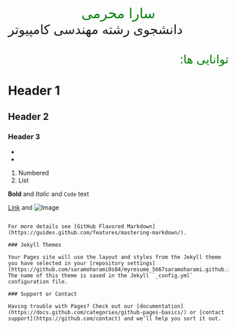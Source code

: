 <html>
 <head>
   <meta charset="UTF-8" />
  <style>
   div{
   font-size:22pt;
   }
  </style>
  </head>
  <body>
    <div style="color:green;text-align:center;font-size:24pt;decoration:bolder;font-family:Arial">
      سارا محرمی
    </div>
   <div>
    دانشجوی رشته مهندسی کامپیوتر
   </div>
   <br />
   <br />
   <div style="direction:rtl;color:green;font-size:20pt;text-decoration:bolder">
    توانایی ها:
   </div>
  </body>
</html>

# Header 1
## Header 2
### Header 3

- 
- 
1. Numbered
2. List

**Bold** and _Italic_ and `Code` text

[Link](url) and ![Image](src)
```

For more details see [GitHub Flavored Markdown](https://guides.github.com/features/mastering-markdown/).

### Jekyll Themes

Your Pages site will use the layout and styles from the Jekyll theme you have selected in your [repository settings](https://github.com/saramoharami0s84/myresume_5667saramoharami.github.io/settings). The name of this theme is saved in the Jekyll `_config.yml` configuration file.

### Support or Contact

Having trouble with Pages? Check out our [documentation](https://docs.github.com/categories/github-pages-basics/) or [contact support](https://github.com/contact) and we’ll help you sort it out.
